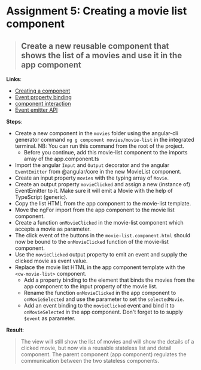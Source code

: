 Assignment 5: Creating a movie list component 
==============================================

> ## Create a new reusable component that shows the list of a movies and use it in the app component

**Links**:
- [Creating a component](https://angular-training-guide.rangle.io/cli/creating-components)
- [Event property binding](https://angular-training-guide.rangle.io/components/app_structure_with_components/responding_to_component_events)
- [component interaction](https://angular.io/docs/ts/latest/cookbook/component-communication.html#!#child-to-parent)
- [Event emitter API](https://angular.io/api/core/EventEmitter)

**Steps**:
- Create a new component in the `movies` folder using the angular-cli generator command `ng g component movies/movie-list` in the integrated terminal. NB: You can run this command from the root of the project.
  - Before you continue, add this movie-list component to the imports array of the app.component.ts
- Import the angular `Input` and `Output` decorator and the angular `EventEmitter` from @angular/core in the new MovieList component.
- Create an input property `movies` with the typing array of `Movie`.
- Create an output property `movieClicked` and assign a new (instance of) EventEmitter to it. Make sure it will emit a Movie with the help of TypeScript (generic).
- Copy the list HTML from the app component to the movie-list template.
- Move the ngFor import from the app component to the movie list component.
- Create a function `onMovieClicked` in the movie-list component which accepts a movie as parameter.
- The click event of the buttons in the `movie-list.component.html` should now be bound to the `onMovieClicked` function of the movie-list component.
- Use the `movieClicked` output property to emit an event and supply the clicked movie as event value.
- Replace the movie list HTML in the app component template with the `<cw-movie-list>` component.
    - Add a property binding to the element that binds the movies from the app component to the input property of the movie list.
    - Rename the function `onMovieClicked` in the app component to `onMovieSelected` and use the parameter to set the `selectedMovie`.
    - Add an event binding to the `movieClicked` event and bind it to `onMovieSelected` in the app component. Don't forget to to supply `$event` as parameter.

**Result**:
> The view will still show the list of movies and will show the details of a clicked movie, but now via a reusable stateless list and detail component.
> The parent component (app component) regulates the communication between the two stateless components.